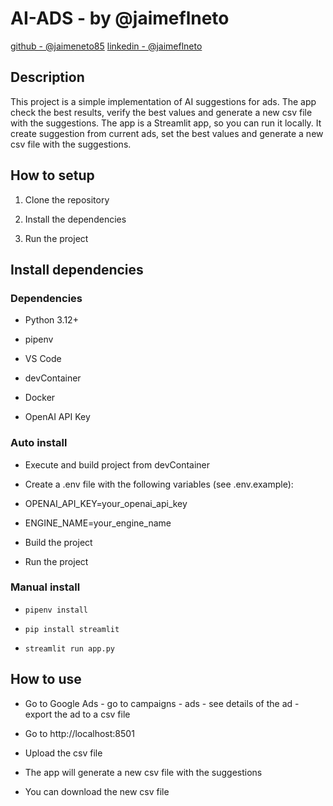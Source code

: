 # AI-ADS - by @jaimeflneto

[github - @jaimeneto85](https://github.com/jaimeneto85)
[linkedin - @jaimeflneto](https://linkedin.com/in/jaimeflneto)

## Description

This project is a simple implementation of AI suggestions for ads.
The app check the best results, verify the best values and generate a new csv file with the suggestions.
The app is a Streamlit app, so you can run it locally.
It create suggestion from current ads, set the best values and generate a new csv file with the suggestions.

## How to setup

1. Clone the repository

2. Install the dependencies

3. Run the project

## Install dependencies

### Dependencies

- Python 3.12+

- pipenv

- VS Code

- devContainer

- Docker

- OpenAI API Key

### Auto install

- Execute and build project from devContainer

- Create a .env file with the following variables (see .env.example):

- OPENAI_API_KEY=your_openai_api_key

- ENGINE_NAME=your_engine_name

- Build the project

- Run the project

### Manual install

- `pipenv install`

- `pip install streamlit`

- `streamlit run app.py`

## How to use

- Go to Google Ads - go to campaigns - ads - see details of the ad - export the ad to a csv file

- Go to http://localhost:8501

- Upload the csv file

- The app will generate a new csv file with the suggestions

- You can download the new csv file
